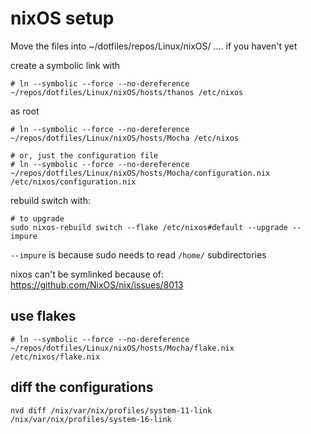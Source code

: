 # nixOS setup

Move the files into ~/dotfiles/repos/Linux/nixOS/ .... if you haven't yet

create a symbolic link with


```
# ln --symbolic --force --no-dereference ~/repos/dotfiles/Linux/nixOS/hosts/thanos /etc/nixos
```
as root

```
# ln --symbolic --force --no-dereference ~/repos/dotfiles/Linux/nixOS/hosts/Mocha /etc/nixos

# or, just the configuration file
# ln --symbolic --force --no-dereference ~/repos/dotfiles/Linux/nixOS/hosts/Mocha/configuration.nix /etc/nixos/configuration.nix
```


rebuild switch with:

```
# to upgrade
sudo nixos-rebuild switch --flake /etc/nixos#default --upgrade --impure
```

`--impure` is because sudo needs to read `/home/` subdirectories

nixos can't be symlinked because of:
https://github.com/NixOS/nix/issues/8013

## use flakes

```
# ln --symbolic --force --no-dereference ~/repos/dotfiles/Linux/nixOS/hosts/Mocha/flake.nix /etc/nixos/flake.nix
```

## diff the configurations

```
nvd diff /nix/var/nix/profiles/system-11-link /nix/var/nix/profiles/system-16-link
```
